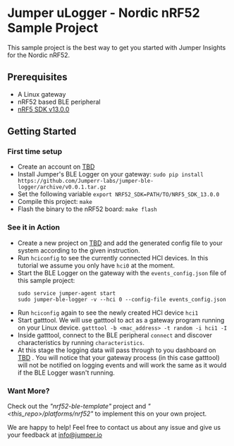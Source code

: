 # Jumper uLogger - Nordic nRF52 Sample Project
This sample project is the best way to get you started with Jumper Insights for the Nordic nRF52.

## Prerequisites
- A Linux gateway
- nRF52 based BLE peripheral
- [nRF5 SDK v13.0.0](https://www.nordicsemi.com/eng/Products/Bluetooth-low-energy/nRF5-SDK)

## Getting Started
### First time setup
- Create an account on [TBD]()
- Install Jumper's BLE Logger on your gateway:
`sudo pip install https://github.com/Jumperr-labs/jumper-ble-logger/archive/v0.0.1.tar.gz`
- Set the following variable `export NRF52_SDK=PATH/TO/NRF5_SDK_13.0.0`
- Compile this project: `make`
- Flash the binary to the nRF52 board: `make flash`

### See it in Action
- Create a new project on [TBD]() and add the generated config file to your system according to the given instruction.
- Run `hciconfig` to see the currently connected HCI devices. In this tutorial we assume you only have `hci0` at the moment.
- Start the BLE Logger on the gateway with the `events_config.json` file of this sample project:
    ```shell
    sudo service jumper-agent start
    sudo jumper-ble-logger -v --hci 0 --config-file events_config.json
    ```
- Run `hciconfig` again to see the newly created HCI device `hci1`
- Start gatttool. We will use gatttool to act as a gateway program running on your Linux device. `gatttool -b <mac_address> -t random -i hci1 -I`
- Inside gatttool, connect to the BLE peripheral `connect` and discover characteristics by running `characteristics`.
- At this stage the logging data will pass through to you dashboard on [TBD]() .
You will notice that your gateway process (in this case gatttool) will not be notified on logging events and will work the same as it would if the BLE Logger wasn't running.


### Want More?
Check out the _"nrf52-ble-template"_ project and _"<this_repo>/platforms/nrf52"_ to implement this on your own project.

We are happy to help! Feel free to contact us about any issue and give us your feedback at [info@jumper.io](mailto:info@jumper.io)
